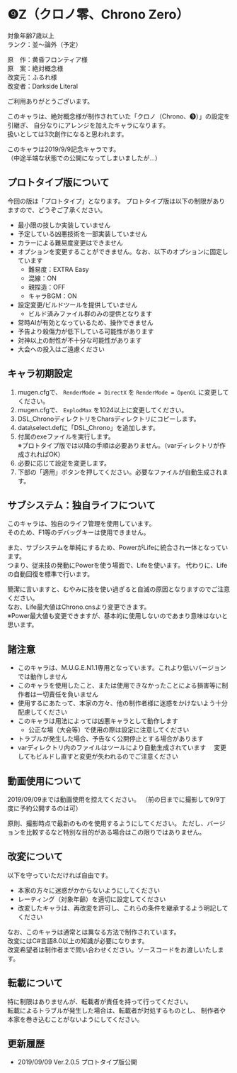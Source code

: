 ﻿# ❾Z（クロノ零、Chrono Zero）

対象年齢7歳以上  
ランク：並～論外（予定）

原　作：黄昏フロンティア様  
原　案：絶対概念様  
改変元：ふるれ様  
改変者：Darkside Literal

ご利用ありがとうございます。

このキャラは、絶対概念様が制作されていた「クロノ（Chrono、❾）」の設定を引継ぎ、
自分なりにアレンジを加えたキャラになります。  
扱いとしては3次創作になると思われます。

このキャラは2019/9/9記念キャラです。  
（中途半端な状態での公開になってしまいましたが…）


## プロトタイプ版について
今回の版は「プロトタイプ」となります。
プロトタイプ版は以下の制限がありますので、どうぞご了承ください。
- 最小限の技しか実装していません
- 予定している凶悪技術を一部実装していません
- カラーによる難易度変更はできません
- オプションを変更することができません。なお、以下のオプションに固定しています
    - 難易度：EXTRA Easy
    - 混線：ON
    - 親捏造：OFF
    - キャラBGM：ON
- 設定変更/ビルドツールを提供していません
    - ビルド済みファイル群のみの提供となります
- 常時AIが有効となっているため、操作できません
- 予告より殺傷力が低下している可能性があります
- 対神以上の耐性が不十分な可能性があります
- 大会への投入はご遠慮ください


## キャラ初期設定
1. mugen.cfgで、 `RenderMode = DirectX` を `RenderMode = OpenGL` に変更してください。
2. mugen.cfgで、 `ExplodMax` を1024以上に変更してください。
3. DSL_ChronoディレクトリをCharsディレクトリにコピーします。
4. data\select.defに「DSL_Chrono」を追加します。
5. 付属のexeファイルを実行します。  
    ※プロトタイプ版では以降の手順は必要ありません。（varディレクトリが作成されればOK）
6. 必要に応じて設定を変更します。
7. 下部の「適用」ボタンを押してください。必要なファイルが自動生成されます。


## サブシステム：独自ライフについて
このキャラは、独自のライフ管理を使用しています。  
そのため、F1等のデバッグキーは使用できません。

また、サブシステムを単純にするため、PowerがLifeに統合され一体となっています。  
つまり、従来技の発動にPowerを使う場面で、Lifeを使います。
代わりに、Lifeの自動回復を標準で行います。

簡潔に言いますと、むやみに技を使い過ぎると自滅の原因となりますのでご注意ください。  
なお、Life最大値はChrono.cnsより変更できます。  
※Power最大値も変更できますが、基本的に使用しないのであまり意味はないと思います。


## 諸注意
- このキャラは、M.U.G.E.N1.1専用となっています。これより低いバージョンでは動作しません
- このキャラを使用したこと、または使用できなかったことによる損害等に制作者は一切責任を負いません
- 使用するにあたって、本家の方々、他の制作者様に迷惑をかけないよう十分配慮してください
- このキャラは用法によっては凶悪キャラとして動作します
    - 公正な場（大会等）で使用の際は設定に注意してください
- トラブルが発生した場合、予告なく公開停止とする場合があります
- varディレクトリ内のファイルはツールにより自動生成されています
　変更してもビルドし直すと変更が失われるのでご注意ください


## 動画使用について
2019/09/09までは動画使用を控えてください。
（前の日までに撮影して9/9丁度に予約公開するのは可）

原則、撮影時点で最新のものを使用するようにしてください。
ただし、バージョンを比較するなど特別な目的がある場合はこの限りではありません。


## 改変について
以下を守っていただければ自由です。
- 本家の方々に迷惑がかからないようにしてください
- レーティング（対象年齢）を適切に設定してください
- 改変したキャラは、再改変を許可し、これらの条件を継承するよう明記してください

なお、このキャラは通常とは異なる方法で制作されています。  
改変にはC#言語8.0以上の知識が必要になります。  
改変希望者は制作者まで問い合わせください。ソースコードをお渡しいたします。


## 転載について
特に制限はありませんが、転載者が責任を持って行ってください。  
転載によるトラブルが発生した場合は、転載者が対処するものとし、
制作者や本家を巻き込むことがないようにしてください。


## 更新履歴
- 2019/09/09 Ver.2.0.5 プロトタイプ版公開